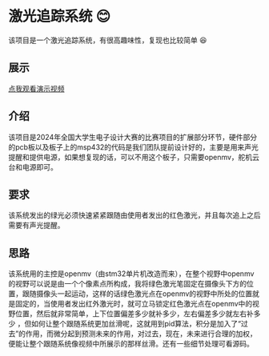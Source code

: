 # 激光追踪系统 :blush:
该项目是一个激光追踪系统，有很高趣味性，复现也比较简单 :satisfied: 
## 展示


  [点我观看演示视频](https://github.com/lianga6/Laser-tracking-system/issues/1#issue-2771810727)

  
## 介绍
该项目是2024年全国大学生电子设计大赛的比赛项目的扩展部分环节，硬件部分的pcb板以及板子上的msp432的代码是我们团队提前设计好的，主要是用来声光提醒和提供电源，如果想复现的话，可以不用这个板子，只需要openmv，舵机云台和电源即可。

## 要求
该系统发出的绿光必须快速紧紧跟随由使用者发出的红色激光，并且每次追上之后需要有声光提醒。

## 思路
该系统用的主控是openmv（由stm32单片机改造而来），在整个视野中openmv的视野可以说是由一个个像素点所构成，我将绿色激光笔固定在摄像头下方的位置，跟随摄像头一起运动，这样的话绿色激光点在openmv的视野中所处的位置就是固定的，当使用者发出红外激光时，就可立马锁定红色激光点在openmv中的视野位置，然后就非常简单，上下位置偏差多少就补多少，左右偏差多少就左右补多少
，但如何让整个跟随系统更加丝滑呢，这就用到pid算法，积分是加入了“过去”的作用，而微分起到预测未来的作用，对过去，现在，未来进行合理的加权，便能让整个跟随系统像视频中所展示的那样丝滑。还有一些细节处理可看源码。

